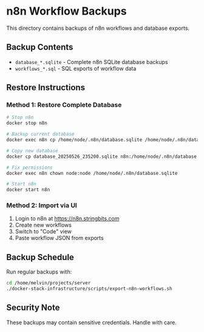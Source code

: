 # n8n Workflow Backups

This directory contains backups of n8n workflows and database exports.

## Backup Contents

- `database_*.sqlite` - Complete n8n SQLite database backups
- `workflows_*.sql` - SQL exports of workflow data

## Restore Instructions

### Method 1: Restore Complete Database
```bash
# Stop n8n
docker stop n8n

# Backup current database
docker exec n8n cp /home/node/.n8n/database.sqlite /home/node/.n8n/database.sqlite.backup

# Copy new database
docker cp database_20250526_235200.sqlite n8n:/home/node/.n8n/database.sqlite

# Fix permissions
docker exec n8n chown node:node /home/node/.n8n/database.sqlite

# Start n8n
docker start n8n
```

### Method 2: Import via UI
1. Login to n8n at https://n8n.stringbits.com
2. Create new workflows
3. Switch to "Code" view
4. Paste workflow JSON from exports

## Backup Schedule

Run regular backups with:
```bash
cd /home/melvin/projects/server
./docker-stack-infrastructure/scripts/export-n8n-workflows.sh
```

## Security Note

These backups may contain sensitive credentials. Handle with care.